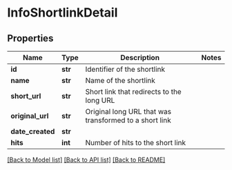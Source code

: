 # InfoShortlinkDetail


## Properties
Name | Type | Description | Notes
------------ | ------------- | ------------- | -------------
**id** | **str** | Identifier of the shortlink | 
**name** | **str** | Name of the shortlink | 
**short_url** | **str** | Short link that redirects to the long URL | 
**original_url** | **str** | Original long URL that was transformed to a short link | 
**date_created** | **str** |  | 
**hits** | **int** | Number of hits to the short link | 


[[Back to Model list]](../../README.md#models) [[Back to API list]](../../README.md#available-methods) [[Back to README]](../../README.md)


